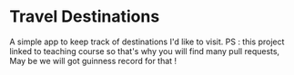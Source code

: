 # Travel Destinations

A simple app to keep track of destinations I'd like to visit.
PS :  this project linked to teaching course so that's why you will find many pull requests, May be we will got guinness record for that !